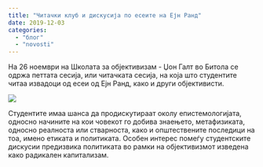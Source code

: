 ```yaml
---
title: "Читачки клуб и дискусија по есеите на Ејн Ранд"
date: 2019-12-03
categories: 
  - "блог"
  - "novosti"
---
```


На 26 ноември на Школата за објективизам - Џон Галт во Битола се одржа петтата сесија, или читачката сесија, на која што студентите читаа извадоци од есеи од Ејн Ранд, како и други објективисти.

![](http://libertaniabackup.local/wp-content/uploads/2019/12/IMG_0206-1024x683.jpg)

Студентите имаа шанса да продискутираат околу епистемологијата, односно начините на кои човекот го добива знаењето, метафизиката, односно реалноста или стварноста, како и општествените последици на тоа, имено етиката и политиката. Особен интерес помеѓу студентските дискусии предизвика политиката во рамки на објективизмот изведена како радикален капитализам.

